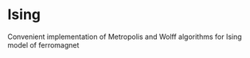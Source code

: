 # Ising
Convenient implementation of Metropolis and Wolff algorithms for Ising model of ferromagnet
